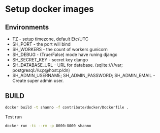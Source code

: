 # Setup docker images

## Environments

* TZ - setup timezone, default Etc/UTC
* SH_PORT - the port will bind
* SH_WORKERS - the count of workers gunicorn
* SH_DEBUG - (True/False) mode have runing django
* SH_SECRET_KEY - secret key django
* SH_DATABASE_URL - URL for database. (sqlite:////var; postgresql://u:p@host:p/dn)
* SH_ADMIN_USERNAME; SH_ADMIN_PASSWORD; SH_ADMIN_EMAIL - Create super admin user.

## BUILD

```bash
docker build -t shanno -f contribute/docker/Dockerfile .
```

Test run

```bash
docker run -ti --rm -p 8000:8000 shanno
```
